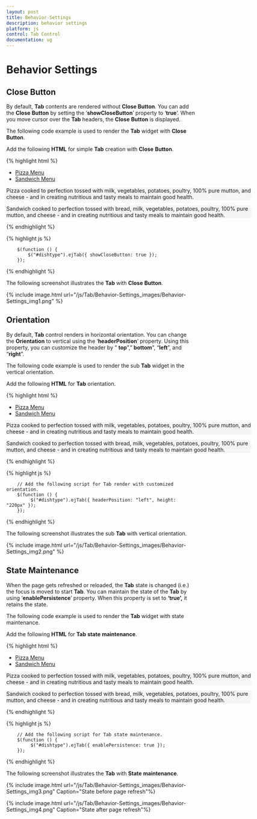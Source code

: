 ```yaml
---
layout: post
title: Behavior-Settings
description: behavior settings
platform: js
control: Tab Control
documentation: ug
---
```


# Behavior Settings

## Close Button

By default, **Tab** contents are rendered without **Close Button**. You can add the **Close** **Button** by setting the ‘**showCloseButton**’ property to ‘**true**’. When you move cursor over the **Tab** headers, the **Close** **Button** is displayed.   

The following code example is used to render the **Tab** widget with **Close** **Button**.

Add the following **HTML** for simple **Tab** creation with **Close** **Button**.

{% highlight html %}


<div id="dishtype" style="width: 650px">
    <ul>
        <li><a href="#pizza">Pizza Menu</a></li>
        <li><a href="#sandwich">Sandwich Menu</a></li>
    </ul>
    <div id="pizza" style="background-color: #F5F5F5">
        <!--Food item description-->
        <p>Pizza cooked to perfection tossed with milk, vegetables, potatoes, poultry, 100% pure mutton, and cheese - and in creating nutritious and tasty meals to maintain good health.</p>
    </div>
    <div id="sandwich" style="background-color: #F5F5F5">
        <!--dish description-->
        <p>Sandwich cooked to perfection tossed with bread, milk, vegetables, potatoes, poultry, 100% pure mutton, and cheese - and in creating nutritious and tasty meals to maintain good health.</p>
    </div>
</div>


{% endhighlight %}

{% highlight js %}


        $(function () {
            $("#dishtype").ejTab({ showCloseButton: true });
        });


{% endhighlight %}

The following screenshot illustrates the **Tab** with **Close** **Button**. 

{% include image.html url="/js/Tab/Behavior-Settings_images/Behavior-Settings_img1.png" %}

## Orientation

By default, **Tab** control renders in horizontal orientation. You can change the **Orientation** to vertical using the ‘**headerPosition**’ property. Using  this property, you can customize the header by ” **top**”,” **bottom**”, “**left**”, and  “**right**”.

The following code example is used to render the sub **Tab** widget in the vertical orientation. 

Add the following **HTML** for **Tab** orientation.

{% highlight html %}

 
<div id="dishtype" style="width: 650px">
    <ul>
        <li><a href="#pizza">Pizza Menu</a></li>
        <li><a href="#sandwich">Sandwich Menu</a></li>
    </ul>
    <div id="pizza" style="background-color: #F5F5F5">
        <!--Food item description-->
        <p>Pizza cooked to perfection tossed with milk, vegetables, potatoes, poultry, 100% pure mutton, and cheese - and in creating nutritious and tasty meals to maintain good health.</p>
    </div>
    <div id="sandwich" style="background-color: #F5F5F5">
        <!--dish description-->
        <p>Sandwich cooked to perfection tossed with bread, milk, vegetables, potatoes, poultry, 100% pure mutton, and cheese - and in creating nutritious and tasty meals to maintain good health.</p>
    </div>
</div>


{% endhighlight %}

{% highlight js %}

        // Add the following script for Tab render with customized orientation.
        $(function () {         
             $("#dishtype").ejTab({ headerPosition: "left", height: "220px" });                                          
        });   


{% endhighlight %}


The following screenshot illustrates the sub **Tab** with vertical orientation. 

{% include image.html url="/js/Tab/Behavior-Settings_images/Behavior-Settings_img2.png" %}

## State Maintenance

When the page gets refreshed or reloaded, the **Tab** state is changed (i.e.) the focus is moved to start **Tab**. You can maintain the state of the **Tab** by using ‘**enablePersistence**’ property. When this property is set to **‘true’,** it retains the state. 

The following code example is used to render the **Tab** widget with state maintenance. 

Add the following **HTML** for **Tab** **state** **maintenance**.

{% highlight html %}


<div id="dishtype" style="width: 650px">
    <ul>
        <li><a href="#pizza">Pizza Menu</a></li>
        <li><a href="#sandwich">Sandwich Menu</a></li>
    </ul>
    <div id="pizza" style="background-color: #F5F5F5">
        <!--Food item description-->
        <p>Pizza cooked to perfection tossed with milk, vegetables, potatoes, poultry, 100% pure mutton, and cheese - and in creating nutritious and tasty meals to maintain good health.</p>
    </div>
    <div id="sandwich" style="background-color: #F5F5F5">
        <!--dish description-->
        <p>Sandwich cooked to perfection tossed with bread, milk, vegetables, potatoes, poultry, 100% pure mutton, and cheese - and in creating nutritious and tasty meals to maintain good health.</p>
    </div>
</div>

{% endhighlight %}

{% highlight js %}

   
        // Add the following script for Tab state maintenance.
        $(function () {         
             $("#dishtype").ejTab({ enablePersistence: true });     
        });


{% endhighlight %}


The following screenshot illustrates the **Tab** with **State** **maintenance**.

{% include image.html url="/js/Tab/Behavior-Settings_images/Behavior-Settings_img3.png" Caption="State before page refresh"%}





{% include image.html url="/js/Tab/Behavior-Settings_images/Behavior-Settings_img4.png" Caption="State after page refresh"%}

